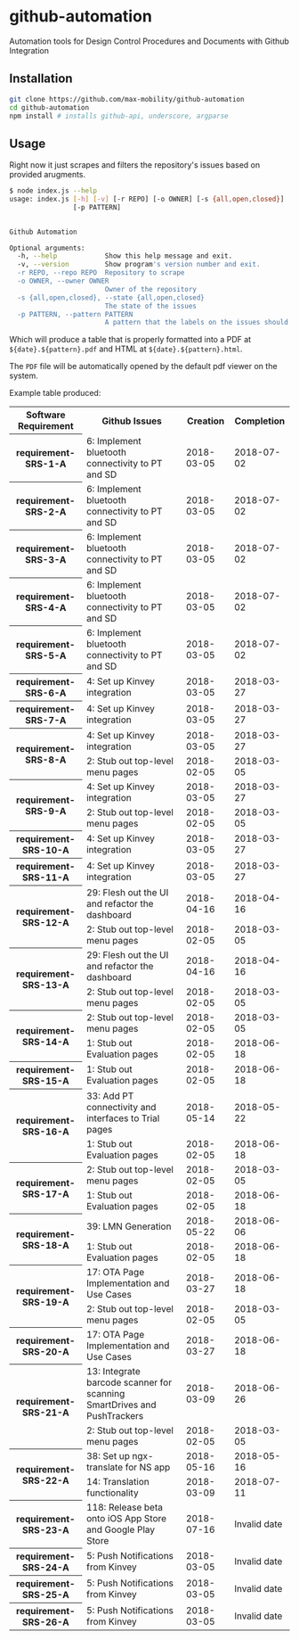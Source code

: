 # github-automation
Automation tools for Design Control Procedures and Documents with
Github Integration

## Installation

```bash
git clone https://github.com/max-mobility/github-automation
cd github-automation
npm install # installs github-api, underscore, argparse
```

## Usage

Right now it just scrapes and filters the repository's issues based on
provided arugments.

```bash
$ node index.js --help
usage: index.js [-h] [-v] [-r REPO] [-o OWNER] [-s {all,open,closed}]
                [-p PATTERN]
                

Github Automation

Optional arguments:
  -h, --help            Show this help message and exit.
  -v, --version         Show program's version number and exit.
  -r REPO, --repo REPO  Repository to scrape
  -o OWNER, --owner OWNER
                        Owner of the repository
  -s {all,open,closed}, --state {all,open,closed}
                        The state of the issues
  -p PATTERN, --pattern PATTERN
                        A pattern that the labels on the issues should match
```
Which will produce a table that is properly formatted into a PDF at
`${date}.${pattern}.pdf` and HTML at `${date}.${pattern}.html`.

The `PDF` file will be automatically opened by the default pdf viewer
on the system.

Example table produced:

<table>
<tr>
<th>Software Requirement</th>
<th>Github Issues</th>
<th>Creation</th>
<th>Completion</th>
</tr>
<tr>
<th rowspan=1>requirement-SRS-1-A</th>
<td>6: Implement bluetooth connectivity to PT and SD</td>
<td>2018-03-05</td>
<td>2018-07-02</td></tr>
<tr>
<th rowspan=1>requirement-SRS-2-A</th>
<td>6: Implement bluetooth connectivity to PT and SD</td>
<td>2018-03-05</td>
<td>2018-07-02</td></tr>
<tr>
<th rowspan=1>requirement-SRS-3-A</th>
<td>6: Implement bluetooth connectivity to PT and SD</td>
<td>2018-03-05</td>
<td>2018-07-02</td></tr>
<tr>
<th rowspan=1>requirement-SRS-4-A</th>
<td>6: Implement bluetooth connectivity to PT and SD</td>
<td>2018-03-05</td>
<td>2018-07-02</td></tr>
<tr>
<th rowspan=1>requirement-SRS-5-A</th>
<td>6: Implement bluetooth connectivity to PT and SD</td>
<td>2018-03-05</td>
<td>2018-07-02</td></tr>
<tr>
<th rowspan=1>requirement-SRS-6-A</th>
<td>4: Set up Kinvey integration</td>
<td>2018-03-05</td>
<td>2018-03-27</td></tr>
<tr>
<th rowspan=1>requirement-SRS-7-A</th>
<td>4: Set up Kinvey integration</td>
<td>2018-03-05</td>
<td>2018-03-27</td></tr>
<tr>
<th rowspan=2>requirement-SRS-8-A</th>
<td>4: Set up Kinvey integration</td>
<td>2018-03-05</td>
<td>2018-03-27</td></tr>
<tr>
<td>2: Stub out top-level menu pages</td>
<td>2018-02-05</td>
<td>2018-03-05</td></tr>
<tr>
<th rowspan=2>requirement-SRS-9-A</th>
<td>4: Set up Kinvey integration</td>
<td>2018-03-05</td>
<td>2018-03-27</td></tr>
<tr>
<td>2: Stub out top-level menu pages</td>
<td>2018-02-05</td>
<td>2018-03-05</td></tr>
<tr>
<th rowspan=1>requirement-SRS-10-A</th>
<td>4: Set up Kinvey integration</td>
<td>2018-03-05</td>
<td>2018-03-27</td></tr>
<tr>
<th rowspan=1>requirement-SRS-11-A</th>
<td>4: Set up Kinvey integration</td>
<td>2018-03-05</td>
<td>2018-03-27</td></tr>
<tr>
<th rowspan=2>requirement-SRS-12-A</th>
<td>29: Flesh out the UI and refactor the dashboard</td>
<td>2018-04-16</td>
<td>2018-04-16</td></tr>
<tr>
<td>2: Stub out top-level menu pages</td>
<td>2018-02-05</td>
<td>2018-03-05</td></tr>
<tr>
<th rowspan=2>requirement-SRS-13-A</th>
<td>29: Flesh out the UI and refactor the dashboard</td>
<td>2018-04-16</td>
<td>2018-04-16</td></tr>
<tr>
<td>2: Stub out top-level menu pages</td>
<td>2018-02-05</td>
<td>2018-03-05</td></tr>
<tr>
<th rowspan=2>requirement-SRS-14-A</th>
<td>2: Stub out top-level menu pages</td>
<td>2018-02-05</td>
<td>2018-03-05</td></tr>
<tr>
<td>1: Stub out Evaluation pages</td>
<td>2018-02-05</td>
<td>2018-06-18</td></tr>
<tr>
<th rowspan=1>requirement-SRS-15-A</th>
<td>1: Stub out Evaluation pages</td>
<td>2018-02-05</td>
<td>2018-06-18</td></tr>
<tr>
<th rowspan=2>requirement-SRS-16-A</th>
<td>33: Add PT connectivity and interfaces to Trial pages</td>
<td>2018-05-14</td>
<td>2018-05-22</td></tr>
<tr>
<td>1: Stub out Evaluation pages</td>
<td>2018-02-05</td>
<td>2018-06-18</td></tr>
<tr>
<th rowspan=2>requirement-SRS-17-A</th>
<td>2: Stub out top-level menu pages</td>
<td>2018-02-05</td>
<td>2018-03-05</td></tr>
<tr>
<td>1: Stub out Evaluation pages</td>
<td>2018-02-05</td>
<td>2018-06-18</td></tr>
<tr>
<th rowspan=2>requirement-SRS-18-A</th>
<td>39: LMN Generation</td>
<td>2018-05-22</td>
<td>2018-06-06</td></tr>
<tr>
<td>1: Stub out Evaluation pages</td>
<td>2018-02-05</td>
<td>2018-06-18</td></tr>
<tr>
<th rowspan=2>requirement-SRS-19-A</th>
<td>17: OTA Page Implementation and Use Cases</td>
<td>2018-03-27</td>
<td>2018-06-18</td></tr>
<tr>
<td>2: Stub out top-level menu pages</td>
<td>2018-02-05</td>
<td>2018-03-05</td></tr>
<tr>
<th rowspan=1>requirement-SRS-20-A</th>
<td>17: OTA Page Implementation and Use Cases</td>
<td>2018-03-27</td>
<td>2018-06-18</td></tr>
<tr>
<th rowspan=2>requirement-SRS-21-A</th>
<td>13: Integrate barcode scanner for scanning SmartDrives and PushTrackers</td>
<td>2018-03-09</td>
<td>2018-06-26</td></tr>
<tr>
<td>2: Stub out top-level menu pages</td>
<td>2018-02-05</td>
<td>2018-03-05</td></tr>
<tr>
<th rowspan=2>requirement-SRS-22-A</th>
<td>38: Set up ngx-translate for NS app</td>
<td>2018-05-16</td>
<td>2018-05-16</td></tr>
<tr>
<td>14: Translation functionality</td>
<td>2018-03-09</td>
<td>2018-07-11</td></tr>
<tr>
<th rowspan=1>requirement-SRS-23-A</th>
<td>118: Release beta onto iOS App Store and Google Play Store</td>
<td>2018-07-16</td>
<td>Invalid date</td></tr>
<tr>
<th rowspan=1>requirement-SRS-24-A</th>
<td>5: Push Notifications from Kinvey</td>
<td>2018-03-05</td>
<td>Invalid date</td></tr>
<tr>
<th rowspan=1>requirement-SRS-25-A</th>
<td>5: Push Notifications from Kinvey</td>
<td>2018-03-05</td>
<td>Invalid date</td></tr>
<tr>
<th rowspan=1>requirement-SRS-26-A</th>
<td>5: Push Notifications from Kinvey</td>
<td>2018-03-05</td>
<td>Invalid date</td></tr>
</table>
